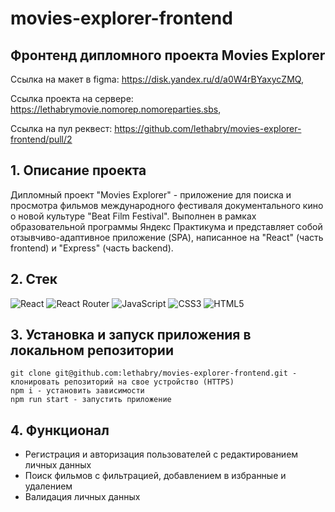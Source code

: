 # movies-explorer-frontend
## Фронтенд дипломного проекта Movies Explorer
Ссылка на макет в figma: https://disk.yandex.ru/d/a0W4rBYaxycZMQ,

Ссылка проекта на сервере:  https://lethabrymovie.nomorep.nomoreparties.sbs,

Ccылка на пул реквест: https://github.com/lethabry/movies-explorer-frontend/pull/2

## 1. Описание проекта
Дипломный проект "Movies Explorer" - приложение для поиска и просмотра фильмов международного фестиваля документального кино о новой культуре "Beat Film Festival". Выполнен в рамках образовательной программы Яндекс Практикума и представляет собой отзывчиво-адаптивное приложение (SPA), написанное на "React" (часть frontend) и "Express" (часть backend).

## 2. Стек
![React](https://img.shields.io/badge/react-%2320232a.svg?style=for-the-badge&logo=react&logoColor=%2361DAFB)
![React Router](https://img.shields.io/badge/React_Router-CA4245?style=for-the-badge&logo=react-router&logoColor=white)
![JavaScript](https://img.shields.io/badge/javascript-%23323330.svg?style=for-the-badge&logo=javascript&logoColor=%23F7DF1E)
![CSS3](https://img.shields.io/badge/css3-%231572B6.svg?style=for-the-badge&logo=css3&logoColor=white)
![HTML5](https://img.shields.io/badge/html5-%23E34F26.svg?style=for-the-badge&logo=html5&logoColor=white)


## 3. Установка и запуск приложения в локальном репозитории

    git clone git@github.com:lethabry/movies-explorer-frontend.git - клонировать репозиторий на свое устройство (HTTPS)
    npm i - установить зависимости
    npm run start - запустить приложение
## 4. Функционал

* Регистрация и авторизация пользователей с редактированием личных данных
* Поиск фильмов с фильтрацией, добавлением в избранные и удалением
* Валидация личных данных
